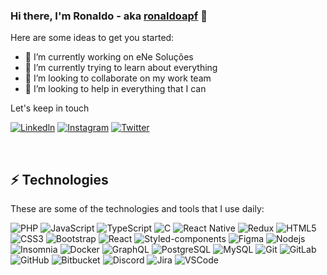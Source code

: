 ### Hi there, I'm Ronaldo - aka [ronaldoapf][website] 👋

Here are some ideas to get you started:

- 🔭 I’m currently working on eNe Soluções
- 🌱 I’m currently trying to learn about everything 
- 👯 I’m looking to collaborate on my work team
- 🤔 I’m looking to help in everything that I can

Let's keep in touch

[![Linkedln](https://img.shields.io/badge/-linkedin-0A66C2?style=flat-square&logo=linkedin)][linkedin]
[![Instagram](https://img.shields.io/badge/-instagram-8a3ab9?style=flat-square&logo=instagram)][instagram]
[![Twitter](https://img.shields.io/badge/-twitter-000000?style=flat-square&logo=twitter)][twitter]

<br />

## ⚡ Technologies

These are some of the technologies and tools that I use daily:

![PHP](https://img.shields.io/badge/-PHP-000000?style=flat-square&logo=PHP)
![JavaScript](https://img.shields.io/badge/-JavaScript-black?style=flat-square&logo=javascript)
![TypeScript](https://img.shields.io/badge/-TypeScript-000000?style=flat-square&logo=typescript)
![C](https://img.shields.io/badge/-A8B9CC?style=flat-square&logo=c&logoColor=white)
![React Native](https://img.shields.io/badge/-ReactNative-black?style=flat-square&logo=react)
![Redux](https://img.shields.io/badge/-Redux-764ABC?style=flat-square&logo=redux)
![HTML5](https://img.shields.io/badge/-HTML5-E34F26?style=flat-square&logo=html5&logoColor=white)
![CSS3](https://img.shields.io/badge/-CSS3-1572B6?style=flat-square&logo=css3)
![Bootstrap](https://img.shields.io/badge/-Bootstrap-563D7C?style=flat-square&logo=bootstrap)
![React](https://img.shields.io/badge/-React-black?style=flat-square&logo=react)
![Styled-components](https://img.shields.io/badge/-Styled%20Components-pink?style=flat-square&logo=styled-components)
![Figma](https://img.shields.io/badge/-Figma-ffbaba?style=flat-square&logo=figma)
![Nodejs](https://img.shields.io/badge/-Nodejs-black?style=flat-square&logo=Node.js)
![Insomnia](https://img.shields.io/badge/-Insomnia-5849BE?style=flat-square&logo=Insomnia)
![Docker](https://img.shields.io/badge/-Docker-black?style=flat-square&logo=docker)
![GraphQL](https://img.shields.io/badge/-GraphQL-db67b4?style=flat-square&logo=graphql)
![PostgreSQL](https://img.shields.io/badge/-PostgreSQL-336791?style=flat-square&logo=postgresql)
![MySQL](https://img.shields.io/badge/-MySQL-a0c4db?style=flat-square&logo=mysql)
![Git](https://img.shields.io/badge/-Git-black?style=flat-square&logo=git)
![GitLab](https://img.shields.io/badge/-GitLab-FCA121?style=flat-square&logo=gitlab)
![GitHub](https://img.shields.io/badge/-GitHub-181717?style=flat-square&logo=github)
![Bitbucket](https://img.shields.io/badge/-Bitbucket-0052CC?style=flat-square&logo=bitbucket)
![Discord](https://img.shields.io/badge/-Discord-000000?style=flat-square&logo=Discord)
![Jira](https://img.shields.io/badge/-Jira-0052CC?style=flat-square&logo=Jira)
![VSCode](https://img.shields.io/badge/-VSCode-007ACC?style=flat-square&logo=visual-studio-code&logoColor=white)


[website]: https://eronaldo.tech
[twitter]: https://twitter.com/naldinhodido
[instagram]: https://instagram.com/ronaldoapf
[linkedin]: https://linkedin.com/in/ronaldoapf
